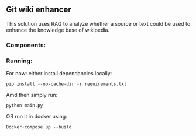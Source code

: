 ## Git wiki enhancer

This solution uses RAG to analyze whether a source or text could be used to enhance the knowledge base of wikipedia.

### Components:



### Running:
For now: either install dependancies locally:
```
pip install --no-cache-dir -r requirements.txt
```

Amd then simply run:
```
python main.py
```

OR run it in docker using:
```
Docker-compose up --build
```